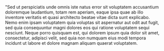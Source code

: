 "Sed ut perspiciatis unde omnis iste natus error sit voluptatem accusantium 
doloremque laudantium, totam rem aperiam, eaque ipsa quae ab illo inventore veritatis 
et quasi architecto beatae vitae dicta sunt explicabo. Nemo enim ipsam voluptatem 
quia voluptas sit aspernatur aut odit aut fugit, sed quia consequuntur magni dolores
 eos qui ratione voluptatem sequi nesciunt. Neque porro quisquam est, qui dolorem 
 ipsum quia dolor sit amet, consectetur, adipisci velit, sed quia non numquam eius 
 modi tempora incidunt ut labore et dolore magnam aliquam quaerat voluptatem.    